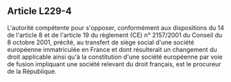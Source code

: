 Article L229-4
----
L'autorité compétente pour s'opposer, conformément aux dispositions du 14 de
l'article 8 et de l'article 19 du règlement (CE) n° 2157/2001 du Conseil du 8
octobre 2001, précité, au transfert de siège social d'une société européenne
immatriculée en France et dont résulterait un changement du droit applicable
ainsi qu'à la constitution d'une société européenne par voie de fusion
impliquant une société relevant du droit français, est le procureur de la
République.
